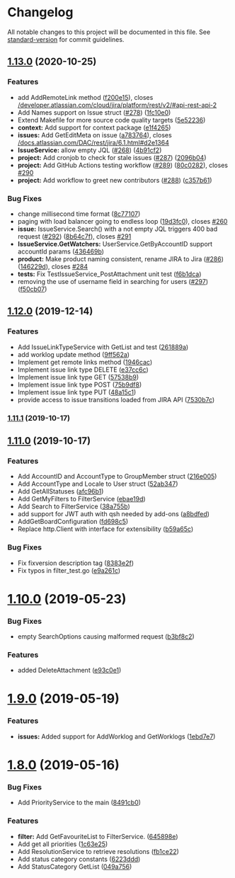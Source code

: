 # Changelog

All notable changes to this project will be documented in this file. See [standard-version](https://github.com/conventional-changelog/standard-version) for commit guidelines.

## [1.13.0](https://github.com/interviewstreet/go-jira/compare/v1.11.1...v1.13.0) (2020-10-25)


### Features

* add AddRemoteLink method ([f200e15](https://github.com/interviewstreet/go-jira/commit/f200e158b997a303db081cbbc5a9d8ad5d89566d)), closes [/developer.atlassian.com/cloud/jira/platform/rest/v2/#api-rest-api-2](https://github.com/interviewstreet//developer.atlassian.com/cloud/jira/platform/rest/v2//issues/api-rest-api-2)
* Add Names support on Issue struct ([#278](https://github.com/interviewstreet/go-jira/issues/278)) ([1fc10e0](https://github.com/interviewstreet/go-jira/commit/1fc10e0606784f745673ccc4d8d706c36f385a7a))
* Extend Makefile for more source code quality targets ([5e52236](https://github.com/interviewstreet/go-jira/commit/5e5223631a29d10a13e598318a6abe47384e2982))
* **context:** Add support for context package ([e1f4265](https://github.com/interviewstreet/go-jira/commit/e1f4265e2b467b938fe0c095caf6d36f3136d2ff))
* **issues:** Add GetEditMeta on issue ([a783764](https://github.com/interviewstreet/go-jira/commit/a783764b52dc890773658ddd0483a9d0393e385d)), closes [/docs.atlassian.com/DAC/rest/jira/6.1.html#d2e1364](https://github.com/interviewstreet//docs.atlassian.com/DAC/rest/jira/6.1.html/issues/d2e1364)
* **IssueService:** allow empty JQL ([#268](https://github.com/interviewstreet/go-jira/issues/268)) ([4b91cf2](https://github.com/interviewstreet/go-jira/commit/4b91cf2b135355de7ecee41727c3e65f4e7067bc))
* **project:** Add cronjob to check for stale issues ([#287](https://github.com/interviewstreet/go-jira/issues/287)) ([2096b04](https://github.com/interviewstreet/go-jira/commit/2096b04e52b434c1fb1c841bab487a94674a271e))
* **project:** Add GitHub Actions testing workflow ([#289](https://github.com/interviewstreet/go-jira/issues/289)) ([80c0282](https://github.com/interviewstreet/go-jira/commit/80c02828ca9e4eb0e4a1877275baae14d330a2d9)), closes [#290](https://github.com/interviewstreet/go-jira/issues/290)
* **project:** Add workflow to greet new contributors ([#288](https://github.com/interviewstreet/go-jira/issues/288)) ([c357b61](https://github.com/interviewstreet/go-jira/commit/c357b61a40f62a919ebd94a555390958f99c8db7))


### Bug Fixes

* change millisecond time format ([8c77107](https://github.com/interviewstreet/go-jira/commit/8c77107df3757c4ec5eae6e9d7c018618e708bfa))
* paging with load balancer going to endless loop ([19d3fc0](https://github.com/interviewstreet/go-jira/commit/19d3fc0aecde547ffe1ab547c5ffb6c7972d387c)), closes [#260](https://github.com/interviewstreet/go-jira/issues/260)
* **issue:** IssueService.Search() with a not empty JQL triggers 400 bad request ([#292](https://github.com/interviewstreet/go-jira/issues/292)) ([8b64c7f](https://github.com/interviewstreet/go-jira/commit/8b64c7f005fbceb11fa43a7aff3de61eb3166fca)), closes [#291](https://github.com/interviewstreet/go-jira/issues/291)
* **IssueService.GetWatchers:** UserService.GetByAccountID support accountId params ([436469b](https://github.com/interviewstreet/go-jira/commit/436469b62d4d62037f380b38c918a13f4a5f0ab2))
* **product:** Make product naming consistent, rename JIRA to Jira ([#286](https://github.com/interviewstreet/go-jira/issues/286)) ([146229d](https://github.com/interviewstreet/go-jira/commit/146229d2ab58a3fb128ddc8dcbe03aff72e20857)), closes [#284](https://github.com/interviewstreet/go-jira/issues/284)
* **tests:** Fix TestIssueService_PostAttachment unit test ([f6b1dca](https://github.com/interviewstreet/go-jira/commit/f6b1dcafcfdd8fe69f842b1053c4030da6c97c7f))
* removing the use of username field in searching for users ([#297](https://github.com/interviewstreet/go-jira/issues/297)) ([f50cb07](https://github.com/interviewstreet/go-jira/commit/f50cb07b297d79138b13e5ab49ea33965d32f5c1))

## [1.12.0](https://github.com/interviewstreet/go-jira/compare/v1.11.1...v1.12.0) (2019-12-14)


### Features

* Add IssueLinkTypeService with GetList and test ([261889a](https://github.com/interviewstreet/go-jira/commit/261889adc63623fcea0fa8cab0d5da26eec37e68))
* add worklog update method ([9ff562a](https://github.com/interviewstreet/go-jira/commit/9ff562ae3ea037961f277be10412ad0a42ff8a6f))
* Implement get remote links method ([1946cac](https://github.com/interviewstreet/go-jira/commit/1946cac0fe6ee91f784e3dda3c12f3f30f7115b8))
* Implement issue link type DELETE ([e37cc6c](https://github.com/interviewstreet/go-jira/commit/e37cc6c6897830492c070667ab8b68bd85683fc3))
* Implement issue link type GET ([57538b9](https://github.com/interviewstreet/go-jira/commit/57538b926c558e97940760a30bdc16cdd37ef4f1))
* Implement issue link type POST ([75b9df8](https://github.com/interviewstreet/go-jira/commit/75b9df8b01557f01dc318d33c0bc2841a9c084eb))
* Implement issue link type PUT ([48a15c1](https://github.com/interviewstreet/go-jira/commit/48a15c10443a3cff78f0fb2c8034dd772320e238))
* provide access to issue transitions loaded from JIRA API ([7530b7c](https://github.com/interviewstreet/go-jira/commit/7530b7cd8266d82cdb4afe831518986772e742ba))

### [1.11.1](https://github.com/interviewstreet/go-jira/compare/v1.11.0...v1.11.1) (2019-10-17)

## [1.11.0](https://github.com/interviewstreet/go-jira/compare/v1.10.0...v1.11.0) (2019-10-17)


### Features

* Add AccountID and AccountType to GroupMember struct ([216e005](https://github.com/interviewstreet/go-jira/commit/216e0056d6385eba9d31cb37e6ff64314860d2cc))
* Add AccountType and Locale to User struct ([52ab347](https://github.com/interviewstreet/go-jira/commit/52ab34790307144087f0d9bf86c93a2b2209fe46))
* Add GetAllStatuses ([afc96b1](https://github.com/interviewstreet/go-jira/commit/afc96b18d17b77e32cec9e1ac7e4f5dec7e627f5))
* Add GetMyFilters to FilterService ([ebae19d](https://github.com/interviewstreet/go-jira/commit/ebae19dda6afd0e54578f30300bc36012381e99b))
* Add Search to FilterService ([38a755b](https://github.com/interviewstreet/go-jira/commit/38a755b407cd70d11fe2e2897d814552ca29ab51))
* add support for JWT auth with qsh needed by add-ons ([a8bdfed](https://github.com/interviewstreet/go-jira/commit/a8bdfed27ff42a9bb0468b8cf192871780919def))
* AddGetBoardConfiguration ([fd698c5](https://github.com/interviewstreet/go-jira/commit/fd698c57163f248f21285d5ebc6a3bb60d46694f))
* Replace http.Client with interface for extensibility ([b59a65c](https://github.com/interviewstreet/go-jira/commit/b59a65c365dcefd42e135579e9b7ce9c9c006489))


### Bug Fixes

* Fix fixversion description tag ([8383e2f](https://github.com/interviewstreet/go-jira/commit/8383e2f5f145d04f6bcdb47fb12a95b58bdcedfa))
* Fix typos in filter_test.go ([e9a261c](https://github.com/interviewstreet/go-jira/commit/e9a261c52249073345e5895b22e2cf4d7286497a))

# [1.10.0](https://github.com/interviewstreet/go-jira/compare/v1.9.0...v1.10.0) (2019-05-23)


### Bug Fixes

* empty SearchOptions causing malformed request ([b3bf8c2](https://github.com/interviewstreet/go-jira/commit/b3bf8c2))


### Features

* added DeleteAttachment ([e93c0e1](https://github.com/interviewstreet/go-jira/commit/e93c0e1))



# [1.9.0](https://github.com/interviewstreet/go-jira/compare/v1.8.0...v1.9.0) (2019-05-19)


### Features

* **issues:** Added support for AddWorklog and GetWorklogs ([1ebd7e7](https://github.com/interviewstreet/go-jira/commit/1ebd7e7))



# [1.8.0](https://github.com/interviewstreet/go-jira/compare/v1.7.0...v1.8.0) (2019-05-16)


### Bug Fixes

* Add PriorityService to the main ([8491cb0](https://github.com/interviewstreet/go-jira/commit/8491cb0))


### Features

* **filter:** Add GetFavouriteList to FilterService. ([645898e](https://github.com/interviewstreet/go-jira/commit/645898e))
* Add get all priorities ([1c63e25](https://github.com/interviewstreet/go-jira/commit/1c63e25))
* Add ResolutionService to retrieve resolutions ([fb1ce22](https://github.com/interviewstreet/go-jira/commit/fb1ce22))
* Add status category constants ([6223ddd](https://github.com/interviewstreet/go-jira/commit/6223ddd))
* Add StatusCategory GetList ([049a756](https://github.com/interviewstreet/go-jira/commit/049a756))
